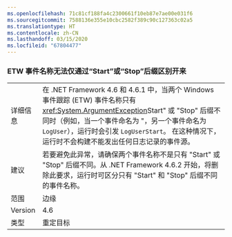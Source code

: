 ```yaml
---
ms.openlocfilehash: 71c81cf188fa4c2300661f10eb87e7ae00e031f6
ms.sourcegitcommit: 7588136e355e10cbc2582f389c90c127363c02a5
ms.translationtype: HT
ms.contentlocale: zh-CN
ms.lasthandoff: 03/15/2020
ms.locfileid: "67804477"
---
```

### <a name="etw-event-names-cannot-differ-only-by-a-start-or-stop-suffix"></a>ETW 事件名称无法仅通过“Start”或“Stop”后缀区别开来

|   |   |
|---|---|
|详细信息|在 .NET Framework 4.6 和 4.6.1 中，当两个 Windows 事件跟踪 (ETW) 事件名称只有 <xref:System.ArgumentException>Start&quot; 或 &quot;Stop&quot; 后缀不同时（例如，当一个事件命名为 &quot;，另一个事件命名为 <code>LogUser</code>），运行时会引发 <code>LogUserStart</code>。 在这种情况下，运行时不会构建不能发出任何日志记录的事件源。|
|建议|若要避免此异常，请确保两个事件名称不是只有 &quot;Start&quot; 或 &quot;Stop&quot; 后缀不同。从 .NET Framework 4.6.2 开始，将删除此要求，运行时可区分只有 &quot;Start&quot; 和 &quot;Stop&quot; 后缀不同的事件名称。|
|范围|边缘|
|Version|4.6|
|类型|重定目标|
